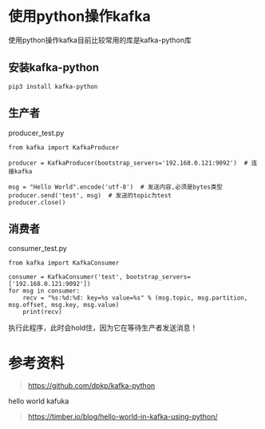 # 使用python操作kafka

使用python操作kafka目前比较常用的库是kafka-python库

## 安装kafka-python
```
pip3 install kafka-python
```

## 生产者
producer_test.py

```
from kafka import KafkaProducer

producer = KafkaProducer(bootstrap_servers='192.168.0.121:9092')  # 连接kafka

msg = "Hello World".encode('utf-8')  # 发送内容,必须是bytes类型
producer.send('test', msg)  # 发送的topic为test
producer.close()
```

## 消费者
consumer_test.py

```
from kafka import KafkaConsumer

consumer = KafkaConsumer('test', bootstrap_servers=['192.168.0.121:9092'])
for msg in consumer:
    recv = "%s:%d:%d: key=%s value=%s" % (msg.topic, msg.partition, msg.offset, msg.key, msg.value)
    print(recv)
```

执行此程序，此时会hold住，因为它在等待生产者发送消息！




# 参考资料

> https://github.com/dpkp/kafka-python

hello world kafuka
> https://timber.io/blog/hello-world-in-kafka-using-python/




